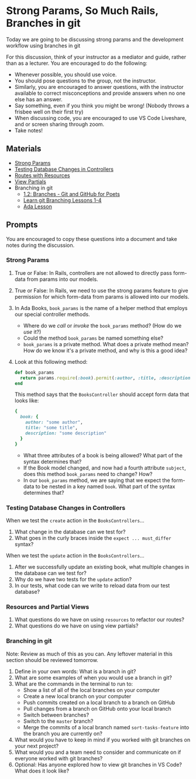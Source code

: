 # Strong Params, So Much Rails, Branches in git

Today we are going to be discussing strong params and the development workflow using branches in git

For this discussion, think of your instructor as a mediator and guide, rather than as a lecturer. You are encouraged to do the following:

* Whenever possible, you should use voice.
* You should pose questions to the group, not the instructor.
* Similarly, you are encouraged to answer questions, with the instructor available to correct misconceptions and provide answers when no one else has an answer.
* Say something, even if you think you might be wrong! (Nobody throws a frisbee well on their first try)
* When discussing code, you are encouraged to use VS Code Liveshare, and or screen sharing through zoom.
* Take notes!

## Materials
* [Strong Params](https://github.com/Ada-Developers-Academy/textbook-curriculum/blob/master/08-rails/forms-strong-params.md)
* [Testing Database Changes in Controllers](https://github.com/Ada-Developers-Academy/textbook-curriculum/blob/master/08-rails/testing-db-in-controllers.md)
* [Routes with Resources](https://github.com/Ada-Developers-Academy/textbook-curriculum/blob/master/08-rails/routes-and-resources.md)
* [View Partials](https://github.com/Ada-Developers-Academy/textbook-curriculum/blob/master/08-rails/partial-views.md)
* Branching in git
  * [1.2: Branches - Git and GitHub for Poets](https://www.youtube.com/watch?v=oPpnCh7InLY)
  * [Learn git Branching Lessons 1-4](https://learngitbranching.js.org/)
  * [Ada Lesson](https://github.com/Ada-Developers-Academy/textbook-curriculum/blob/master/00-programming-fundamentals/managing-git-branches.md)

## Prompts
You are encouraged to copy these questions into a document and take notes during the discussion.

### Strong Params

1. True or False: In Rails, controllers are not allowed to directly pass form-data from params into our models.
1. True or False: In Rails, we need to use the strong params feature to give permission for which form-data from params is allowed into our models.
1. In Ada Books, `book_params` is the name of a helper method that employs our special controller methods.
    - Where do we _call_ or _invoke_ the `book_params` method? (How do we _use_ it?)
    - Could the method `book_params` be named something else?
    - `book_params` is a private method. What does a private method mean? How do we know it's a private method, and why is this a good idea?
1. Look at this following method:
    ```ruby
    def book_params
      return params.require(:book).permit(:author, :title, :description)
    end
    ```
    This method says that the `BooksController` should accept form data that looks like:
    
    ```ruby
    {
      book: {
        author: "some author",
        title: "some title",
        description: "some description"
      }
    }
    ```
    - What three attributes of a book is being allowed? What part of the syntax determines that?
    - If the Book model changed, and now had a fourth attribute `subject`, does this method `book_params` need to change? How?
    - In our `book_params` method, we are saying that we expect the form-data to be nested in a key named `book`. What part of the syntax determines that?

### Testing Database Changes in Controllers

When we test the `create` action in the `BooksControllers`...
1. What change in the database can we test for?
1. What goes in the curly braces inside the `expect ... must_differ` syntax?

When we test the `update` action in the `BooksControllers`...
1. After we successfully update an existing book, what multiple changes in the database can we test for?
1. Why do we have two tests for the `update` action?
1. In our tests, what code can we write to reload data from our test database?

### Resources and Partial Views

1. What questions do we have on using `resources` to refactor our routes?
1. What questions do we have on using view partials?

### Branching in git

Note: Review as much of this as you can. Any leftover material in this section should be reviewed tomorrow.

1. Define in your own words: What is a branch in git?
1. What are some examples of when you would use a branch in git?
1. What are the commands in the terminal to run to:
    - Show a list of all of the local branches on your computer
    - Create a new local branch on your computer
    - Push commits created on a local branch to a branch on GitHub
    - Pull changes from a branch on GitHub onto your local branch
    - Switch between branches?
    - Switch to the `master` branch?
    - Merge the commits of a local branch named `sort-tasks-feature` into the branch you are currently on?
1. What would you have to keep in mind if you worked with git branches on your next project?
1. What would you and a team need to consider and communicate on if everyone worked with git branches?
1. Optional: Has anyone explored how to view git branches in VS Code? What does it look like?
